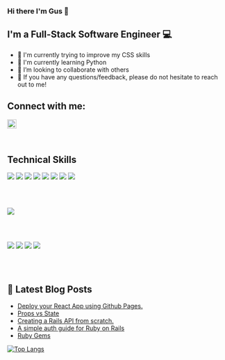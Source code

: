 ### Hi there I'm Gus 👋


##  I'm a Full-Stack Software Engineer 💻

- 🔭 I'm currently trying to improve my CSS skills
- 🔭 I'm currently learning Python
- 👯 I’m looking to collaborate with others
- 💬 If you have any questions/feedback, please do not hesitate to reach out to me!

## Connect with me:
<a href="https://www.linkedin.com/in/gus-bikos/"><img align="left" src="https://raw.githubusercontent.com/gusbikos/gusbikos/main/images/linkedin.svg" alt="" width="21px"/></a>

</br>
</br>
</br>

## Technical Skills
![](https://img.shields.io/badge/Code-React-informational?style=flat&logo=react&color=61DAFB)
![](https://img.shields.io/badge/Code-Redux-informational?style=flat&logo=Redux&color=764ABC)
![](https://img.shields.io/badge/Code-JavaScript-informational?style=flat&logo=JavaScript&color=F7DF1E)
![](https://img.shields.io/badge/Code-Ruby-informational?style=flat&logo=Ruby&color=CC342D)
![](https://img.shields.io/badge/Code-Ruby_on_Rails-informational?style=flat&logo=Ruby-On-Rails&color=CC0000)
![](https://img.shields.io/badge/Code-HTML5-informational?style=flat&logo=HTML5&color=E34F26)
![](https://img.shields.io/badge/Code-PostgreSQL-informational?style=flat&logo=PostgreSQL&color=336791)
![](https://img.shields.io/badge/Code-SQLite-informational?style=flat&logo=SQLite&color=003B57)

</br>
</br>

![](https://img.shields.io/badge/Style-CSS3-informational?style=flat&logo=CSS3&color=1572B6)

</br>
</br>

![](https://img.shields.io/badge/Tools-NPM-informational?style=flat&logo=NPM&color=CB3837)
![](https://img.shields.io/badge/Tools-Heroku-informational?style=flat&logo=Heroku&color=430098)
![](https://img.shields.io/badge/Tools-Git-informational?style=flat&logo=Git&color=F05032)
![](https://img.shields.io/badge/Tools-GitHub-informational?style=flat&logo=GitHub&color=181717)

</br>
</br>

##  📕 Latest Blog Posts
<!-- BLOG-POST-LIST:START -->
- [Deploy your React App using Github Pages.](https://dev.to/gusbikos/deploy-your-react-app-using-github-pages-27f8)
- [Props vs State](https://dev.to/gusbikos/props-vs-state-406j)
- [Creating a Rails API from scratch.](https://dev.to/gusbikos/creating-a-rails-api-from-scratch-1d7m)
- [A simple auth guide for Ruby on Rails](https://dev.to/gusbikos/a-simple-auth-guide-for-ruby-on-rails-7ck)
- [Ruby Gems](https://dev.to/gusbikos/ruby-gems-2p09)
<!-- BLOG-POST-LIST:END -->


<!-- [![Anurag’s github stats](https://github-readme-stats.vercel.app/api?username=gusbikos)](https://github.com/gusbikos)
 -->
[![Top Langs](https://github-readme-stats.vercel.app/api/top-langs/?username=gusbikos&layout=compact)](https://github.com/gusbikos)
